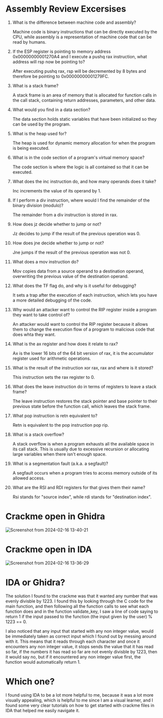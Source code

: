 # Assembly Review Excersises

1. What is the difference between machine code and assembly?
    
   Machine code is binary instructions that can be directly executed by the CPU, while assembly is a representation of machine code that can be read by humans.
   
2. If the ESP register is pointing to memory address 0x00000000001270A4 and I execute a pushq rax instruction, what address will rsp now be pointing to?
    
   After executing pushq rax, rsp will be decremented by 8 bytes and therefore be pointing to 0x00000000001279FC.
   
3. What is a stack frame?
    
   A stack frame is an area of memory that is allocated for function calls in the call stack, containing return addresses, parameters, and other data.
   
4. What would you find in a data section?
    
   The data section holds static variables that have been initialized so they can be used by the program.
   
5. What is the heap used for?
    
   The heap is used for dynamic memory allocation for when the program is being executed.
   
6. What is in the code section of a program's virtual memory space?
    
   The code section is where the logic is all contained so that it can be executed.
    
7. What does the inc instruction do, and how many operands does it take?
    
   Inc increments the value of its operand by 1.
    
8. If I perform a div instruction, where would I find the remainder of the binary division (modulo)?
    
   The remainder from a div instruction is stored in rax.
    
9. How does jz decide whether to jump or not?
    
   Jz decides to jump if the result of the previous operation was 0.
    
10. How does jne decide whether to jump or not?
    
    Jne jumps if the result of the previous operation was not 0.
    
11. What does a mov instruction do?
    
    Mov copies data from a source operand to a destination operand, overwriting the previous value of the destination operand.
    
12. What does the TF flag do, and why is it useful for debugging?
    
    It sets a trap after the execution of each instruction, which lets you have a more detailed debugging of the code.
    
13. Why would an attacker want to control the RIP register inside a program they want to take control of?
    
    An attacker would want to control the RIP register because it allows them to change the execution flow of a program to malicious code that does whta they want.
    
14. What is the ax register and how does it relate to rax?
    
    Ax is the lower 16 bits of the 64 bit version of rax, it is the accumulator register used for arithmetic operations.
    
15. What is the result of the instruction xor rax, rax and where is it stored?
    
    This instruction sets the rax register to 0.
    
16. What does the leave instruction do in terms of registers to leave a stack frame?
    
    The leave instruction restores the stack pointer and base pointer to their previous state before the function call, which leaves the stack frame.
    
17. What pop instruction is retn equivalent to?
    
    Retn is equivalent to the pop instruction pop rip.
    
18. What is a stack overflow?
    
    A stack overflow is when a program exhausts all the available space in its call stack. This is usually due to excessive recursion or allocating large variables when there isn't enough space.
    
19. What is a segmentation fault (a.k.a. a segfault)?
    
    A segfault occurs when a program tries to access memory outside of its allowed access.
    
20. What are the RSI and RDI registers for that gives them their name?
    
    Rsi stands for "source index", while rdi stands for "destination index".
    
# Crackme open in Ghidra
![Screenshot from 2024-02-16 13-40-21](https://github.com/NathanHoxworth/CS-479-NMSU/assets/122402730/f36069aa-764e-4a2c-abd8-947cae77e026)


# Crackme open in IDA
![Screenshot from 2024-02-16 13-36-29](https://github.com/NathanHoxworth/CS-479-NMSU/assets/122402730/0c183058-8c1a-494f-a1b6-859d97a0d2dc)


# IDA or Ghidra?
The solution I found to the crackme was that it wanted any number that was evenly divisble by 1223. I found this by looking through the C code for the main function, and then following all the function calls to see what each function does and in the function validate_key, I saw a line of code saying to return 1 if the input passed to the function (the input given by the user) % 1223 == 0.

I also noticed that any input that started with any non integer value, would be immediately taken as correct input which I found out by messing around with it. This means that it reads through each character and once it encounters any non integer value, it stops sends the value that it has read so far, if the numbers it has read so far are not evenly divisble by 1223, then it would say no, but if it encountered any non integer value first, the function would automatically return 1.

# Which one?
I found using IDA to be a lot more helpful to me, because it was a lot more visually appealing, which is helpful to me since I am a visual learner, and I found some very clear tutorials on how to get started with crackme files in IDA that helped me easily navigate it.
